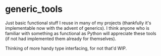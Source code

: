 # generic_tools

Just basic functional stuff I reuse in many of my projects (thankfully it's implementable now with the advent of generics).
I think anyone who is familiar with something as functional as Python will appreciate these tools (if not had implemented them already for themselves).

Thinking of more handy type interfacing, for not that'd WIP.
